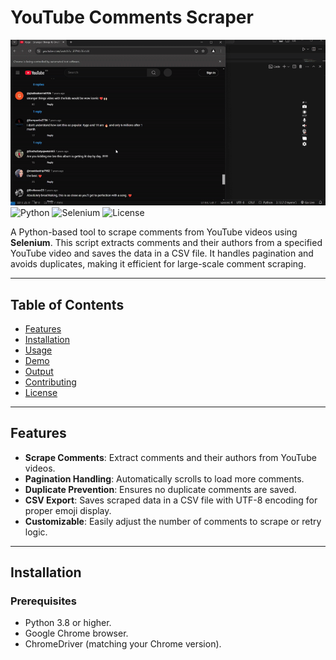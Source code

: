 # YouTube Comments Scraper

![YouTube Comments Scraper Demo](13.02.2025_13.35.07_REC-ezgif.com-video-to-gif-converter.gif)
![Python](https://img.shields.io/badge/Python-3.8%2B-blue)
![Selenium](https://img.shields.io/badge/Selenium-4.0%2B-orange)
![License](https://img.shields.io/badge/License-MIT-green)

A Python-based tool to scrape comments from YouTube videos using **Selenium**. This script extracts comments and their authors from a specified YouTube video and saves the data in a CSV file. It handles pagination and avoids duplicates, making it efficient for large-scale comment scraping.

---

## Table of Contents
- [Features](#features)
- [Installation](#installation)
- [Usage](#usage)
- [Demo](#demo)
- [Output](#output)
- [Contributing](#contributing)
- [License](#license)

---

## Features
- **Scrape Comments**: Extract comments and their authors from YouTube videos.
- **Pagination Handling**: Automatically scrolls to load more comments.
- **Duplicate Prevention**: Ensures no duplicate comments are saved.
- **CSV Export**: Saves scraped data in a CSV file with UTF-8 encoding for proper emoji display.
- **Customizable**: Easily adjust the number of comments to scrape or retry logic.

---

## Installation

### Prerequisites
- Python 3.8 or higher.
- Google Chrome browser.
- ChromeDriver (matching your Chrome version).


